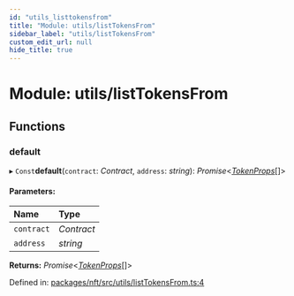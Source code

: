 ```yaml
---
id: "utils_listtokensfrom"
title: "Module: utils/listTokensFrom"
sidebar_label: "utils/listTokensFrom"
custom_edit_url: null
hide_title: true
---
```


# Module: utils/listTokensFrom

## Functions

### default

▸ `Const`**default**(`contract`: *Contract*, `address`: *string*): *Promise*<[*TokenProps*](components_token.md#tokenprops)[]\>

#### Parameters:

Name | Type |
:------ | :------ |
`contract` | *Contract* |
`address` | *string* |

**Returns:** *Promise*<[*TokenProps*](components_token.md#tokenprops)[]\>

Defined in: [packages/nft/src/utils/listTokensFrom.ts:4](https://github.com/xr3ngine/xr3ngine/blob/673ad6a5f/packages/nft/src/utils/listTokensFrom.ts#L4)
